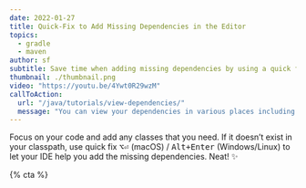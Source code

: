 ```yaml
---
date: 2022-01-27
title: Quick-Fix to Add Missing Dependencies in the Editor
topics:
  - gradle
  - maven
author: sf
subtitle: Save time when adding missing dependencies by using a quick fix.
thumbnail: ./thumbnail.png
video: "https://youtu.be/4Ywt0R29wzM"
callToAction:
  url: "/java/tutorials/view-dependencies/"
  message: "You can view your dependencies in various places including the Dependency tool window!"
---
```


Focus on your code and add any classes that you need. If it doesn’t exist in your classpath, use quick fix <kbd>⌥⏎</kbd> (macOS) / <kbd>Alt+Enter</kbd> (Windows/Linux) to let your IDE help you add the missing dependencies. Neat! ✨

{% cta %}
